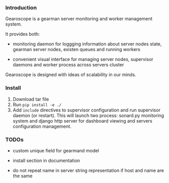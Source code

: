 ### Introduction

Gearoscope is a gearman server monitoring and worker management system.

It provides both:

- monitoring daemon for loggging information about server nodes state, gearman server nodes, existen queues and running workers

- convenient visual interface for managing server nodes, supervisor daemons and worker process across servers cluster

Gearoscope is designed with ideas of scalability in our minds.


### Install

1. Download tar file
2. Run `pip install -e ./`
3. Add `include` directives to supervisor configuration and run supervisor daemon (or restart). This will launch two process: sonard.py monitoring system and django http server for dashboard viewing and servers configuration management.

### TODOs

- custom unique field for gearmand model

- install section in documentation

- do not repeat name in server string representation if host and name are the same
